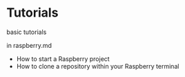 # Tutorials
basic tutorials


in raspberry.md
- How to start a Raspberry project
- How to clone a repository within your Raspberry terminal